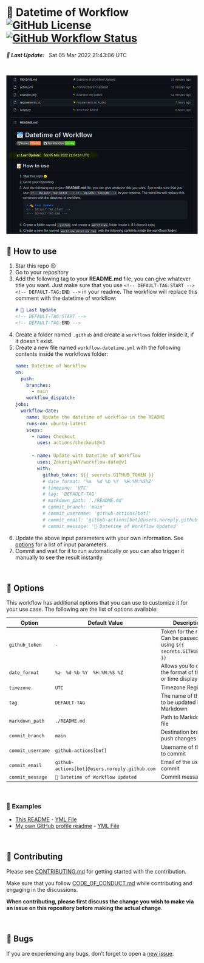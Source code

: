 # 📆 Datetime of Workflow <br> [![GitHub License](https://img.shields.io/github/license/ZekeriyaAY/workflow-datetime?logo=GNU)](/LICENSE) [![GitHub Workflow Status](https://img.shields.io/github/workflow/status/ZekeriyaAY/workflow-datetime/Datetime%20of%20Workflow?label=Test%20Workflow&logo=GitHub)](https://github.com/ZekeriyaAY/workflow-datetime/actions?query=workflow%3A%22Datetime+of+Workflow%22)

***💫 Last Update:*** &nbsp; <!-- DEFAULT-TAG:START -->
Sat  05 Mar 2022  21:43:06 UTC
<!-- DEFAULT-TAG:END -->

<br>

![preview](/example.png)


## 📝 How to use
1. Star this repo 😉 
1. Go to your repository
1. Add the following tag to your **README.md** file, you can give whatever title you want. Just make sure that you use `<!-- DEFAULT-TAG:START --> <!-- DEFAULT-TAG:END -->` in your readme. The workflow will replace this comment with the datetime of workflow: 
    ```markdown
    # 💫 Last Update
    <!-- DEFAULT-TAG:START -->
    <!-- DEFAULT-TAG:END -->
    ```
1. Create a folder named `.github` and create a `workflows` folder inside it, if it doesn't exist.
1. Create a new file named `workflow-datetime.yml` with the following contents inside the workflows folder:
    ```yaml
    name: Datetime of Workflow
    on:
      push:
        branches:
          - main
        workflow_dispatch:
    jobs:
      workflow-date:
        name: Update the datetime of workflow in the README
        runs-on: ubuntu-latest
        steps:
          - name: Checkout
            uses: actions/checkout@v3

          - name: Update with Datetime of Workflow
            uses: ZekeriyaAY/workflow-date@v1
            with:
              github_token: ${{ secrets.GITHUB_TOKEN }}
              # date_format: '%a  %d %b %Y  %H:%M:%S%Z'
              # timezone: 'UTC'
              # tag: 'DEFAULT-TAG'
              # markdown_path: './README.md'
              # commit_branch: 'main'
              # commit_username: 'github-actions[bot]'
              # commit_email: 'github-actions[bot]@users.noreply.github.com'
              # commit_message: '🚀 Datetime of Workflow Updated'
    ```
1. Update the above input parameters with your own information. See [options](#options) for a list of input parameters.
1. Commit and wait for it to run automatically or you can also trigger it manually to see the result instantly.

<br>

## 🔧 Options
This workflow has additional options that you can use to customize it for your use case. The following are the list of options available:

| Option | Default Value | Description | Required |
|--------|--------|--------|--------|
| `github_token` | `-` | Token for the repo. Can be passed in using `${{ secrets.GITHUB_TOKEN }}` | Yes |
| `date_format` | `%a  %d %b %Y  %H:%M:%S %Z` | Allows you to change the format of the date or time displayed | No  |
| `timezone` | `UTC` | Timezone Region | No |
| `tag` | `DEFAULT-TAG` | The name of the tag to be updated in the Markdown | No |
| `markdown_path` | `./README.md` | Path to Markdown file | No | 
| `commit_branch` | `main` | Destination branch to push changes | No |
| `commit_username` | `github-actions[bot]` | Username of the user to commit | No  |
| `commit_email` | `github-actions[bot]@users.noreply.github.com` | Email of the user to commit | No |
| `commit_message` | `🚀 Datetime of Workflow Updated` | Commit message | No |

<br>

### 🚀 Examples 
* [This README](https://github.com/ZekeriyaAY/workflow-datetime/blob/main/README.md) - [YML File](https://github.com/ZekeriyaAY/workflow-datetime/blob/main/.github/workflows/example-workflow-datetime.yml)
* [My own GitHub profile readme](https://github.com/ZekeriyaAY) - [YML File](https://github.com/ZekeriyaAY/ZekeriyaAY/blob/main/.github/workflows/workflow-datetime.yml)

<br>

## 🚧 Contributing
Please see [CONTRIBUTING.md](/CONTRIBUTING.md) for getting started with the contribution. 

Make sure that you follow [CODE_OF_CONDUCT.md](/CODE_OF_CONDUCT.md) while contributing and engaging in the discussions. 

**When contributing, please first discuss the change you wish to make via an issue on this repository before making the actual change**.

<br>

## 🐛 Bugs
If you are experiencing any bugs, don’t forget to open a [new issue](https://github.com/ZekeriyaAY/workflow-datetime/issues/new/choose).
